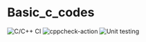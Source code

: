 # Basic_c_codes
![C/C++ CI](https://github.com/99002631/Basic_c_codes/workflows/C/C++%20CI/badge.svg)
![cppcheck-action](https://github.com/99002631/Basic_c_codes/workflows/cppcheck-action/badge.svg)
![Unit testing](https://github.com/99002631/Basic_c_codes/workflows/Unit%20testing/badge.svg)
